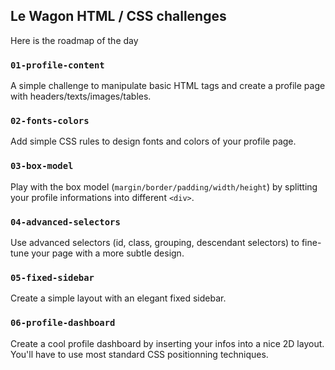 ## Le Wagon HTML / CSS challenges

Here is the roadmap of the day


### `01-profile-content`

A simple challenge to manipulate basic HTML tags and create a profile page with headers/texts/images/tables.

### `02-fonts-colors`

Add simple CSS rules to design fonts and colors of your profile page.

### `03-box-model`

Play with the box model (`margin/border/padding/width/height`) by splitting your profile informations into different `<div>`.


### `04-advanced-selectors`

Use advanced selectors (id, class, grouping, descendant selectors) to fine-tune your page with a more subtle design.

### `05-fixed-sidebar`

Create a simple layout with an elegant fixed sidebar.


### `06-profile-dashboard`

Create a cool profile dashboard by inserting your infos into a nice 2D layout. You'll have to use most standard CSS positionning techniques.

